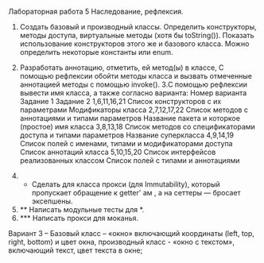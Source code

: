 Лабораторная работа 5
Наследование, рефлексия.
1. Создать базовый и производный классы. Определить конструкторы, методы доступа, виртуальные методы (хотя бы toString()). Показать использование конструкторов этого же и базового класса. Можно определить некоторые константы или enum.

2. Разработать аннотацию, отметить, ей метод(ы) в классе, С помощью рефлексии обойти методы класса и вызвать отмеченные аннотацией методы с помощью invoke().
3.С помощью рефлексии вывести имя класса, а также согласно варианта:
Номер варианта	Задание 1	Задание 2
1,6,11,16,21	Список конструкторов с их параметрами	Модификаторы класса
2,7,12,17,22	Список методов с аннотациями и типами параметров	Название пакета и которкое (простое) имя класса
3,8,13,18	Список методов со спецификаторами доступа и типами параметров	Название суперкласса
4,9,14,19	Список полей с именами, типами и модификаторами доступа	Список аннотаций класса
5,10,15,20	Список интерфейсов реализованных классом	Список полей с типами и аннотациями
4)	* Сделать для класса прокси (для Immutability), который пропускает обращение к getter' ам , а на сеттеры — бросает эксепшены.
5)	** Написать модульные тесты для *.
6)	*** Написать прокси для моканья.

Вариант 3 – Базовый класс – «окно» включающий координаты (left, top, right, bottom) и цвет окна, производный класс - «окно с текстом», включающий текст, цвет текста в окне;